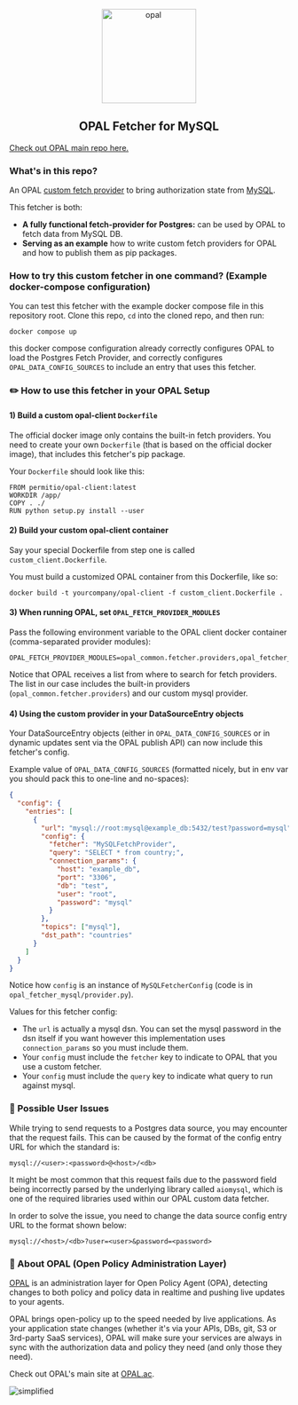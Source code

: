 <p  align="center">
 <img src="https://github.com/permitio/opal/assets/4082578/4e21f85f-30ab-43e2-92de-b82f78888c71" height=170 alt="opal" border="0" />
</p>
<h2 align="center">
OPAL Fetcher for MySQL
</h2>

[Check out OPAL main repo here.](https://github.com/permitio/opal)

### What's in this repo?

An OPAL [custom fetch provider](https://docs.opal.ac/tutorials/write_your_own_fetch_provider) to bring authorization state from [MySQL](https://dev.mysql.com/).

This fetcher is both:

- **A fully functional fetch-provider for Postgres:** can be used by OPAL to fetch data from MySQL DB.
- **Serving as an example** how to write custom fetch providers for OPAL and how to publish them as pip packages.

### How to try this custom fetcher in one command? (Example docker-compose configuration)

You can test this fetcher with the example docker compose file in this repository root. Clone this repo, `cd` into the cloned repo, and then run:

```
docker compose up
```

this docker compose configuration already correctly configures OPAL to load the Postgres Fetch Provider, and correctly configures `OPAL_DATA_CONFIG_SOURCES` to include an entry that uses this fetcher.

### ✏️ How to use this fetcher in your OPAL Setup

#### 1) Build a custom opal-client `Dockerfile`

The official docker image only contains the built-in fetch providers. You need to create your own `Dockerfile` (that is based on the official docker image), that includes this fetcher's pip package.

Your `Dockerfile` should look like this:

```
FROM permitio/opal-client:latest
WORKDIR /app/
COPY . ./
RUN python setup.py install --user
```

#### 2) Build your custom opal-client container

Say your special Dockerfile from step one is called `custom_client.Dockerfile`.

You must build a customized OPAL container from this Dockerfile, like so:

```
docker build -t yourcompany/opal-client -f custom_client.Dockerfile .
```

#### 3) When running OPAL, set `OPAL_FETCH_PROVIDER_MODULES`

Pass the following environment variable to the OPAL client docker container (comma-separated provider modules):

```
OPAL_FETCH_PROVIDER_MODULES=opal_common.fetcher.providers,opal_fetcher_mysql.provider
```

Notice that OPAL receives a list from where to search for fetch providers.
The list in our case includes the built-in providers (`opal_common.fetcher.providers`) and our custom mysql provider.

#### 4) Using the custom provider in your DataSourceEntry objects

Your DataSourceEntry objects (either in `OPAL_DATA_CONFIG_SOURCES` or in dynamic updates sent via the OPAL publish API) can now include this fetcher's config.

Example value of `OPAL_DATA_CONFIG_SOURCES` (formatted nicely, but in env var you should pack this to one-line and no-spaces):

```json
{
  "config": {
    "entries": [
      {
        "url": "mysql://root:mysql@example_db:5432/test?password=mysql",
        "config": {
          "fetcher": "MySQLFetchProvider",
          "query": "SELECT * from country;",
          "connection_params": {
            "host": "example_db",
            "port": "3306",
            "db": "test",
            "user": "root",
            "password": "mysql"
          }
        },
        "topics": ["mysql"],
        "dst_path": "countries"
      }
    ]
  }
}
```

Notice how `config` is an instance of `MySQLFetcherConfig` (code is in `opal_fetcher_mysql/provider.py`).

Values for this fetcher config:

- The `url` is actually a mysql dsn. You can set the mysql password in the dsn itself if you want however this implementation uses `connection_params` so you must include them.
- Your `config` must include the `fetcher` key to indicate to OPAL that you use a custom fetcher.
- Your `config` must include the `query` key to indicate what query to run against mysql.

### 🚩 Possible User Issues

While trying to send requests to a Postgres data source, you may encounter that the request fails. This can be caused by the format of the config entry URL for which the standard is:

`mysql://<user>:<password>@<host>/<db>`

It might be most common that this request fails due to the password field being incorrectly parsed by the underlying library called `aiomysql`, which is one of the required libraries used within our OPAL custom data fetcher.

In order to solve the issue, you need to change the data source config entry URL to the format shown below:

`mysql://<host>/<db>?user=<user>&password=<password>`

### 📖 About OPAL (Open Policy Administration Layer)

[OPAL](https://github.com/permitio/opal) is an administration layer for Open Policy Agent (OPA), detecting changes to both policy and policy data in realtime and pushing live updates to your agents.

OPAL brings open-policy up to the speed needed by live applications. As your application state changes (whether it's via your APIs, DBs, git, S3 or 3rd-party SaaS services), OPAL will make sure your services are always in sync with the authorization data and policy they need (and only those they need).

Check out OPAL's main site at [OPAL.ac](https://opal.ac).

<img src="https://i.ibb.co/CvmX8rR/simplified-diagram-highlight.png" alt="simplified" border="0">
